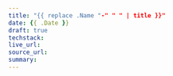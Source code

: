 ```yaml
---
title: "{{ replace .Name "-" " " | title }}"
date: {{ .Date }}
draft: true
techstack:
live_url: 
source_url:
summary:
---
```

